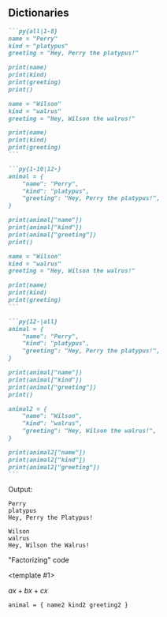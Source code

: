 ## Dictionaries

<div class="flex justify-center gap-10">
<div>

````md magic-move
```py{all|1-8}
name = "Perry"
kind = "platypus"
greeting = "Hey, Perry the platypus!"

print(name)
print(kind)
print(greeting)
print()

name = "Wilson"
kind = "walrus"
greeting = "Hey, Wilson the walrus!"

print(name)
print(kind)
print(greeting)
```

```py{1-10|12-}
animal = {
	"name": "Perry",
	"kind": "platypus",
	"greeting": "Hey, Perry the platypus!",
}

print(animal["name"])
print(animal["kind"])
print(animal["greeting"])
print()

name = "Wilson"
kind = "walrus"
greeting = "Hey, Wilson the walrus!"

print(name)
print(kind)
print(greeting)
```

```py{12-|all}
animal = {
	"name": "Perry",
	"kind": "platypus",
	"greeting": "Hey, Perry the platypus!",
}

print(animal["name"])
print(animal["kind"])
print(animal["greeting"])
print()

animal2 = {
	"name": "Wilson",
	"kind": "walrus",
	"greeting": "Hey, Wilson the walrus!",
}

print(animal2["name"])
print(animal2["kind"])
print(animal2["greeting"])
```
````

</div>

<div>
<v-click>
<div>
<p>Output:</p>

```
Perry
platypus
Hey, Perry the Platypus!

Wilson
walrus
Hey, Wilson the Walrus!
```

</div>
</v-click>

<v-click>
<p>
"Factorizing" code
</p>
</v-click>

<v-switch>

<template #1>

<div class="flex flex-col items-center">

$ax + bx + cx$

`animal = { name2 kind2 greeting2 }`

</div>

</template>
<template #2>

<div class="flex flex-col items-center">

$(a + b + c)x$

`animal2 = { name kind greeting }`

</div>

</template>
</v-switch>

</div>
</div>

